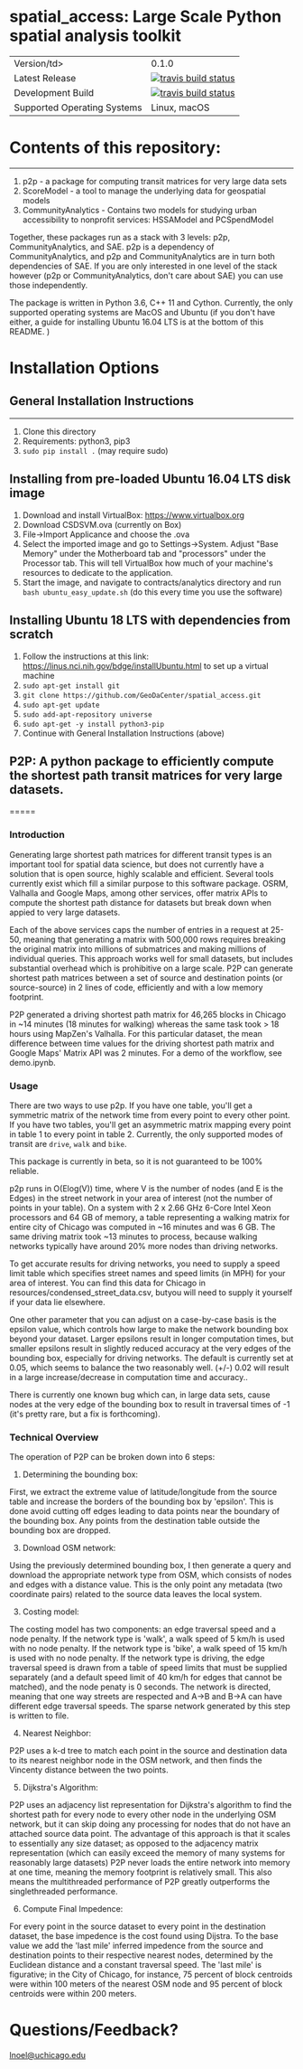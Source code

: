 

# spatial_access: Large Scale Python spatial analysis toolkit

<table>
<tr>
  <td>Version/td>
  <td>
    0.1.0
  </td>
</tr>    
<tr>
  <td>Latest Release</td>
  <td>
    <a href="https://travis-ci.org/GeoDaCenter/spatial_access">
    <img src="https://travis-ci.org/GeoDaCenter/spatial_access.svg?branch=master" alt="travis build status" />
  </td>
</tr>
<tr>
  <td>Development Build</td>
  <td>
    <a href="https://travis-ci.org/GeoDaCenter/spatial_access">
    <img src="https://travis-ci.org/GeoDaCenter/spatial_access.svg?branch=dev_logan" alt="travis build status" 
    </td>
</tr>
<tr>
  <td>Supported Operating Systems</td>
  <td>
       Linux, macOS
  </td>
</tr>
</table>


# Contents of this repository:
----
1. p2p - a package for computing transit matrices for very large data sets
2. ScoreModel - a tool to manage the underlying data for geospatial models
3. CommunityAnalytics - Contains two models for studying urban accessibility to nonprofit services: HSSAModel and PCSpendModel

Together, these packages run as a stack with 3 levels: p2p, CommunityAnalytics, and SAE. p2p is a dependency of CommunityAnalytics, and p2p and CommunityAnalytics are in turn both dependencies of SAE. If you are only interested in one level of the stack however (p2p or CommunityAnalytics, don't care about SAE) you can use those independently.

The package is written in Python 3.6, C++ 11 and Cython. Currently, the only supported operating systems are MacOS and Ubuntu (if you don't have either, a guide for installing Ubuntu 16.04 LTS is at the bottom of this README. )

# Installation Options

## General Installation Instructions
----
1. Clone this directory
2. Requirements: python3, pip3
3. `sudo pip install .` (may require sudo)

## Installing from pre-loaded Ubuntu 16.04 LTS disk image

1. Download and install VirtualBox: https://www.virtualbox.org
2. Download CSDSVM.ova (currently on Box)
3. File->Import Applicance and choose the .ova
4. Select the imported image and go to Settings->System. Adjust "Base Memory" under the Motherboard tab and "processors" under the Processor tab. This will tell VirtualBox how much of your machine's resources to dedicate to the application.
5. Start the image, and navigate to contracts/analytics directory and run `bash ubuntu_easy_update.sh` (do this every time you use the software)

## Installing Ubuntu 18 LTS with dependencies from scratch

1. Follow the instructions at this link: https://linus.nci.nih.gov/bdge/installUbuntu.html to set up a virtual machine
2. `sudo apt-get install git`
3. `git clone https://github.com/GeoDaCenter/spatial_access.git`
4. `sudo apt-get update`
5. `sudo add-apt-repository universe`
6. `sudo apt-get -y install python3-pip`
7. Continue with General Installation Instructions (above)



## P2P: A python package to efficiently compute the shortest path transit matrices for very large datasets.

=====

### Introduction

Generating large shortest path matrices for different transit types is an important tool for spatial data science, but does not currently have a solution that is open source, highly scalable and efficient. Several tools currently exist which fill a similar purpose to this software package. OSRM, Valhalla and Google Maps, among other services, offer matrix APIs to compute the shortest path distance for datasets but break down when appied to very large datasets.

Each of the above services caps the number of entries in a request at 25-50, meaning that generating a matrix with 500,000 rows requires breaking the original matrix into millions of submatrices and making millions of individual queries. This approach works well for small datasets, but includes substantial overhead which is prohibitive on a large scale. P2P can generate shortest path matrices between a set of source and destination points (or source-source) in 2 lines of code, efficiently and with a low memory footprint.

P2P generated a driving shortest path matrix for 46,265 blocks in Chicago in ~14 minutes (18 minutes for walking) whereas the same task took > 18 hours using MapZen's Valhalla. For this particular dataset, the mean difference between time values for the driving shortest path matrix and Google Maps' Matrix API was 2 minutes. For a demo of the workflow, see demo.ipynb.


### Usage


There are two ways to use p2p. If you have one table, you'll get a symmetric matrix of the network time from every point to every other point. If you have two tables, you'll get an asymmetric matrix mapping every point in table 1 to every point in table 2. Currently, the only supported modes of transit are `drive`, `walk` and `bike`.

This package is currently in beta, so it is not guaranteed to be 100% reliable.

p2p runs in O(Elog(V)) time, where V is the number of nodes (and E is the Edges) in the street network in your area of interest (not the number of points in your table). On a system with 2 x 2.66 GHz 6-Core Intel Xeon processors and 64 GB of memory, a table representing a walking matrix for entire city of Chicago was computed in ~16 minutes and was 6 GB. The same driving matrix took ~13 minutes to process, because walking networks typically have around 20% more nodes than driving networks.

To get accurate results for driving networks, you need to supply a speed limit table which specifies street names and speed limits (in MPH) for your area of interest. You can find this data for Chicago in resources/condensed_street_data.csv, butyou will need to supply it yourself if your data lie elsewhere.

One other parameter that you can adjust on a case-by-case basis is the epsilon value, which controls how large to make the network bounding box beyond your dataset. Larger epsilons result in longer computation times, but smaller epsilons result in slightly reduced accuracy at the very edges of the bounding box, especially for driving networks. The default is currently set at 0.05, which seems to balance the two reasonably well. (+/-) 0.02 will result in a large increase/decrease in computation time and accuracy..

There is currently one known bug which can, in large data sets, cause nodes at the very edge of the bounding box to result in traversal times of -1 (it's pretty rare, but a fix is forthcoming).

### Technical Overview

The operation of P2P can be broken down into 6 steps:

1. Determining the bounding box:

First, we extract the extreme value of latitude/longitude from the source table and increase the borders of the bounding box by 'epsilon'. This is done avoid cutting off edges leading to data points near the boundary of the bounding box. Any points from the destination table outside the bounding box are dropped.

3. Download OSM network:

Using the previously determined bounding box, I then generate a query and download the appropriate network type from OSM, which consists of nodes and edges with a distance value. This is the only point any metadata (two coordinate pairs) related to the source data leaves the local system. 

3. Costing model:

The costing model has two components: an edge traversal speed and a node penalty. If the network type is 'walk', a walk speed of 5 km/h is used with no node penalty. If the network type is 'bike', a walk speed of 15 km/h is used with no node penalty. If the network type is driving, the edge traversal speed is drawn from a table of speed limits that must be supplied separately (and a default speed limit of 40 km/h for edges that cannot be matched), and the node penaty is 0 seconds. The network is directed, meaning that one way streets are respected and A->B and B->A can have different edge traversal speeds. The sparse network generated by this step is written to file.

4. Nearest Neighbor:

P2P uses a k-d tree to match each point in the source and destination data to its nearest neighbor node in the OSM network, and then finds the Vincenty distance between the two points.

5. Dijkstra's Algorithm:

P2P uses an adjacency list representation for Dijkstra's algorithm to find the shortest path for every node to every other node in the underlying OSM network, but it can skip doing any processing for nodes that do not have an attached source data point. The advantage of this approach is that it scales to essentially any size dataset; as opposed to the adjacency matrix representation (which can easily exceed the memory of many systems for reasonably large datasets) P2P never loads the entire network into memory at one time, meaning the memory footprint is relatively small. This also means the multithreaded performance of P2P greatly outperforms the singlethreaded performance. 

6. Compute Final Impedence:

For every point in the source dataset to every point in the destination dataset, the base impedence is the cost found using Dijstra. To the base value we add the 'last mile' inferred impedence from the source and destination points to their respective nearest nodes, determined by the Euclidean distance and a constant traversal speed. The 'last mile' is figurative; in the City of Chicago, for instance, 75 percent of block centroids were within 100 meters of the nearest OSM node and 95 percent of block centroids were within 200 meters.


# Questions/Feedback?

lnoel@uchicago.edu
